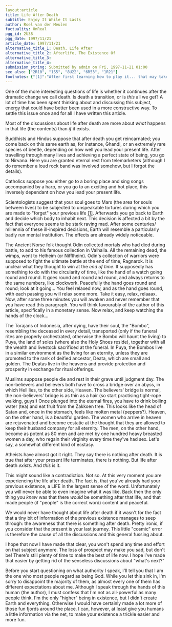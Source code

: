 ```yaml
---
layout:article
title: Life After Death
subtitle: Enjoy It While It Lasts
author: Roel van der Meulen
factuality: UnReal
pgg_id: 2U38
pgg_date: 1997/11/21
article_date: 1997/11/21
alternative_title_1: Death, Life After
alternative_title_2: Afterlife, The Existence Of
alternative_title_3: 
alternative_title_4: 
submission_string: Submitted by admin on Fri, 1997-11-21 01:00
see_also: ["2R10", "1S5", "8U22", "6R53", "1R21"]
footnotes: {"[1]":"After first learning how to play it... that may take quite some time, but hey, you've got an eternity!","[2]":"The soul-wash isn't entirely successful, so you still remember some of your previous lives, and you can still pay the Church hard cash to help you recall all the horrible things that happen during and in between your previous lives, in a futile attempt to regain your sanity."}
---
```

<div>
<p>One of the more interesting questions of life is whether it continues after the dramatic change we call death. Is death a transition, or is <em>this</em> all we get? A lot of time has been spent thinking about and discussing this subject, energy that could have better been used in a more constructive way. To settle this issue once and for all I have written this article.</p>
<p>Most of the discussions about life after death are more about <em>what</em> happens in that life (the contents) than <em>if</em> it exists.</p>
<p>Buddhists and Hindus suppose that after death you get reincarnated; you come back on this same earth as, for instance, Ghandi, or an extremely rare species of beetle, depending on how well you lead your present life. After travelling through many lives and achieving a perfect state of being, you go to Nirvana. Here you are granted eternal rest from telemarketers (although I do remember a loud rock band was involved somehow, but I forgot the details).</p>
<p>Catholics suppose you either go to a boring place and sing songs accompanied by a harp, or you go to an exciting and hot place, this inversely dependant on how you lead your present life.</p>
<p>Scientologists suggest that your soul goes to Mars (the area for souls between lives) to be subjected to unspeakable tortures during which you are made to "forget" your previous life <a href="#footnotes.1" class="footnote-link">[1]</a>. Afterwards you go back to Earth and decide which body to inhabit next. This decision is affected a bit by the fact that everyone seems to be stark raving mad. After some centuries/ millennia of these ill-inspired decisions, Earth will resemble a particularly badly run mental institution. The effects are already widely noticeable.</p>
<p>The Ancient Norse folk thought Odin collected mortals who had died during battle, to add to his famous collection in Valhalla. All the remaining dead, the wimps, went to Helheim (or Nifflheim). Odin's collection of warriors were supposed to fight the ultimate battle at the end of time, Ragnarok. It is unclear what they thought to win at the <em>end of time</em>. It supposedly has something to do with the circularity of time, like the hand of a watch going round and round. It goes round and round and round, and always returns to the same numbers, like clockwork. Peacefully the hand goes round and round; look at it going... You feel relaxed now, and as the hand goes round, with each passing you will relax some more. Take it easy, relax, relaaax. Now, after some three minutes you will awaken and never remember that you have read this paragraph. You will think favourably of the author of this article, specifically in a monetary sense. Now relax, and keep watching the hands of the clock...</p>
<p>The Torajans of Indonesia, after dying, have their soul, the "Bombo", resembling the deceased in every detail, transported (only if the funeral rites are properly orchestrated, otherwise the Bombo will haunt the living) to Puya, the land of soles (where also the Holy Shoes reside), together with all the wealth and livestock sacrificed at the funeral. In Puya, the Bombos live in a similar environment as the living for an eternity, unless they are promoted to the rank of deified ancestor, Deata, which are small and golden. The Deatas live in the heavens and provide protection and prosperity in exchange for ritual offerings.</p>
<p>Muslims suppose people die and rest in their grave until judgment day. The non-believers and believers both have to cross a bridge over an abyss, in which Hell lies, to the other side, Heaven. The believers' bridge is normal, the non-believers' bridge is as thin as a hair (so start practising tight-rope walking, guys!) Once plunged into the eternal fires, you have to drink boiling water (tea) and eat fruit from the Zakkoen tree. This looks like the head of Satan and, once in the stomach, feels like molten metal (peppers?). Heaven, on the other hand, is a beautiful garden. The women who arrive in heaven are rejuvenated and become ecstatic at the thought that they are allowed to keep their husband company for all eternity. The men, on the other hand, become as potent as 80 men and are met by one hundred heavy breasted women a day, who regain their virginity every time they've had sex. Let's say, a somewhat different kind of ecstasy.</p>
<p>Atheists have almost got it right. They say there is nothing after death. It is true that after your present life terminates, there is nothing. But life after death <em>exists</em>. And <em>this</em> is it.</p>
<p>This might sound like a contradiction. Not so. At this very moment you are experiencing the life after death. The fact is, that you've already had your previous existence, a LIFE in the largest sense of the word. Unfortunately you will never be able to even imagine what it was like. Back then the only thing you <em>knew</em> was that there <em>would</em> be something after that life, and that made people (if "people" is the correct word) content and peaceful.</p>
<p>We would never have thought about life after death if it wasn't for the fact that a tiny bit of information of the previous existence manages to seep through: the awareness that there is something after death. Pretty ironic, if you consider that the present is your last journey. This little "cosmic" error is therefore the cause of all the discussions and this general fussing about.</p>
<p>I hope that now I have made that clear, you won't spend any time and effort on that subject anymore. The loss of prospect may make you sad, but don't be! There's still plenty of time to make the best of life now. I hope I've made that easier by getting rid of the senseless discussions about "what's next?"</p>
<p>Before you start questioning on what authority I speak, I'll tell you that I am the one who most people regard as being God. While you let this sink in, I'm sorry to disappoint the majority of them, as almost every one of them has different expectations about me. Although I speak through the hands of this human (the author), I must confess that I'm not as all-powerful as many people think. I'm the only "higher" being in existence, but I didn't create Earth and everything. Otherwise I would have certainly made a lot more of those fun fjords around the place. I can, however, at least give you humans a little information via the net, to make your existence a trickle easier and more fun.</p>
</div>
